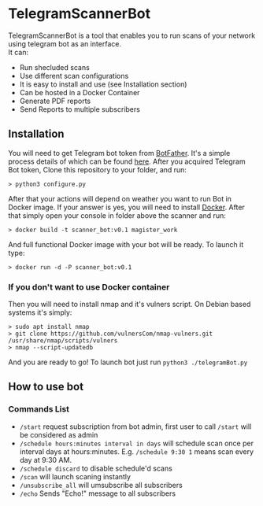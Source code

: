 # TelegramScannerBot

TelegramScannerBot is a tool that enables you to run scans of your network using telegram bot as an interface.   
It can:
 - Run shecluded scans
 - Use different scan configurations
 - It is easy to install and use (see Installation section)
 - Can be hosted in a Docker Container
 - Generate PDF reports
 - Send Reports to multiple subscribers
 
 ## Installation
 You will need to get Telegram bot token from [BotFather](t.me/BotFather). It's a simple process details of which can be found [here](https://core.telegram.org/bots#6-botfather).
 After you acquired Telegram Bot token, Clone this repository to your folder, and run:
 
    > python3 configure.py
After that your actions will depend on weather you want to run Bot in Docker image.
If your answer is yes, you will need to install [Docker](https://docs.docker.com/engine/install/).
After that simply open your console in folder above the scanner and run:

    > docker build -t scanner_bot:v0.1 magister_work
And full functional Docker image with your bot will be ready.
To launch it type:

    > docker run -d -P scanner_bot:v0.1

 ### If you don't want to use Docker container
 Then you will need to install nmap and it's vulners script.
 On Debian based systems it's simply:
 

    > sudo apt install nmap
    > git clone https://github.com/vulnersCom/nmap-vulners.git /usr/share/nmap/scripts/vulners
    > nmap --script-updatedb
And you are ready to go!
To launch bot just run `python3 ./telegramBot.py`

## How to use bot
### Commands List

 - `/start` request subscription from bot admin, first user to call `/start` will be considered as admin
 - `/schedule hours:minutes interval in days`  will schedule scan once per interval days at hours:minutes. E.g. `/schedule 9:30 1` means scan every day at 9:30 AM.
 - `/schedule discard` to disable schedule'd scans
 - `/scan` will launch scaning instantly
 - `/unsubscribe_all` will umsubscribe all subscribers
 - `/echo` Sends "Echo!" message to all subscribers